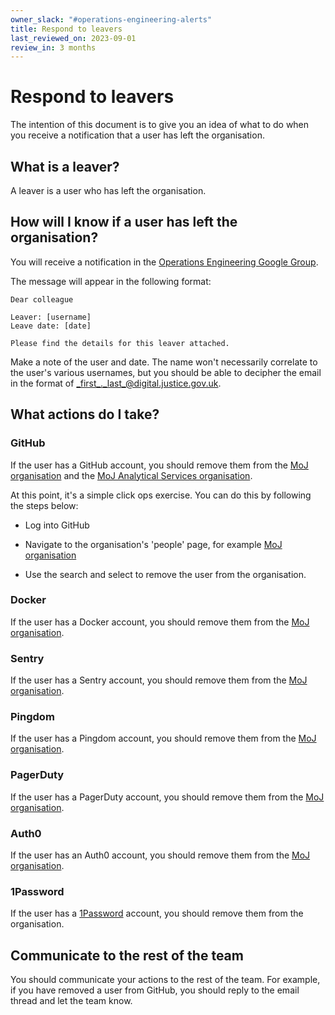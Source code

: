 ```yaml
---
owner_slack: "#operations-engineering-alerts"
title: Respond to leavers
last_reviewed_on: 2023-09-01
review_in: 3 months
---
```


# Respond to leavers

The intention of this document is to give you an idea of what to do when you receive a notification that a user has left the organisation.

## What is a leaver?

A leaver is a user who has left the organisation.

## How will I know if a user has left the organisation?

You will receive a notification in the [Operations Engineering Google Group](https://groups.google.com/u/0/a/digital.justice.gov.uk/g/operations-engineering/c/x6grUhLBiic?hl=en-GB).

The message will appear in the following format:

```
Dear colleague

Leaver: [username]
Leave date: [date]

Please find the details for this leaver attached.
```

Make a note of the user and date. The name won't necessarily correlate to the user's various usernames, but you should be able to decipher the email in the format of <_first_._last_@digital.justice.gov.uk>.

## What actions do I take?

### GitHub

If the user has a GitHub account, you should remove them from the [MoJ organisation](https://github.com/orgs/ministryofjustice/people)
and the [MoJ Analytical Services organisation](https://github.com/orgs/moj-analytical-services/people).

At this point, it's a simple click ops exercise. You can do this by following the steps below:

- Log into GitHub

- Navigate to the organisation's 'people' page, for example [MoJ organisation](https://github.com/orgs/ministryofjustice/people)

- Use the search and select to remove the user from the organisation.

### Docker

If the user has a Docker account, you should remove them from the [MoJ organisation](https://hub.docker.com/orgs/ministryofjustice/members).

### Sentry

If the user has a Sentry account, you should remove them from the [MoJ organisation](https://ministryofjustice.sentry.io/settings/members/).

### Pingdom

If the user has a Pingdom account, you should remove them from the [MoJ organisation](https://my.pingdom.com/app/3/home).

### PagerDuty

If the user has a PagerDuty account, you should remove them from the [MoJ organisation](https://moj-digital-tools.pagerduty.com/users).

### Auth0

If the user has an Auth0 account, you should remove them from the [MoJ organisation](https://manage.auth0.com/dashboard/eu/moj-uk/).

### 1Password

If the user has a [1Password](https://ministryofjustice.1password.eu/signin?landing-page=%2Fhome) account, you should remove them from the organisation.

## Communicate to the rest of the team

You should communicate your actions to the rest of the team. For example, if you have removed a user from GitHub, you should reply to the email thread and let the team know.
